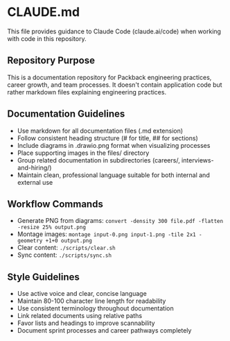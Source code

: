 # CLAUDE.md

This file provides guidance to Claude Code (claude.ai/code) when working with code in this repository.

## Repository Purpose
This is a documentation repository for Packback engineering practices, career growth, and team processes. It doesn't contain application code but rather markdown files explaining engineering practices.

## Documentation Guidelines
- Use markdown for all documentation files (.md extension)
- Follow consistent heading structure (# for title, ## for sections)
- Include diagrams in .drawio.png format when visualizing processes
- Place supporting images in the files/ directory
- Group related documentation in subdirectories (careers/, interviews-and-hiring/)
- Maintain clean, professional language suitable for both internal and external use

## Workflow Commands
- Generate PNG from diagrams: `convert -density 300 file.pdf -flatten -resize 25% output.png`
- Montage images: `montage input-0.png input-1.png -tile 2x1 -geometry +1+0 output.png`
- Clear content: `./scripts/clear.sh`
- Sync content: `./scripts/sync.sh`

## Style Guidelines
- Use active voice and clear, concise language
- Maintain 80-100 character line length for readability 
- Use consistent terminology throughout documentation
- Link related documents using relative paths
- Favor lists and headings to improve scannability
- Document sprint processes and career pathways completely